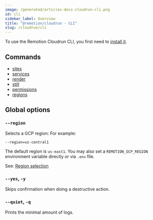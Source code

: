 ```yaml
---
image: /generated/articles-docs-cloudrun-cli.png
id: cli
sidebar_label: Overview
title: "@remotion/cloudrun - CLI"
slug: /cloudrun/cli
---
```


To use the Remotion Cloudrun CLI, you first need to [install it](/docs/cloudrun/setup).

## Commands

- [sites](/docs/cloudrun/cli/sites)
- [services](/docs/cloudrun/cli/services)
- [render](/docs/cloudrun/cli/render)
- [still](/docs/cloudrun/cli/still)
- [permissions](/docs/cloudrun/cli/permissions)
- [regions](/docs/cloudrun/cli/regions)

## Global options

### `--region`

Selects a GCP region: For example:

```
--region=us-central1
```

The default region is `us-east1`. You may also set a `REMOTION_GCP_REGION` environment variable directly or via `.env` file.

See: [Region selection](/docs/cloudrun/region-selection)

### `--yes`, `-y`

Skips confirmation when doing a destructive action.

### `--quiet`, `-q`

Prints the minimal amount of logs.
